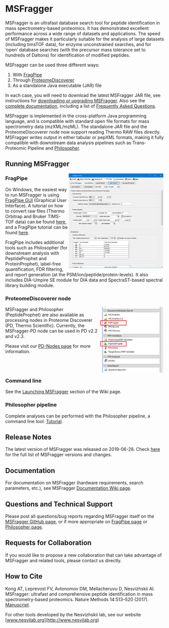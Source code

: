 # MSFragger

MSFragger is an ultrafast database search tool for peptide identification in mass spectrometry-based proteomics. It has demonstrated excellent performance across a wide range of datasets and applications. The speed of MSFragger makes it particularly suitable for the analysis of large datasets (including timsTOF data), for enzyme unconstrained searches, and for ‘open’ database searches (with the precursor mass tolerance set to hundreds of Daltons) for identification of modified peptides.

MSFragger can be used three different ways:

1. With [FragPipe](https://fragpipe.nesvilab.org)
2. Through [ProteomeDiscoverer](https://www.nesvilab.org/PD-Nodes/)
3. As a standalone Java executable (JAR) file

In each case, you will need to download the latest MSFragger JAR file, see instructions for [downloading or upgrading MSFragger](https://github.com/Nesvilab/MSFragger/wiki/Preparing-MSFragger#Downloading-MSFragger). Also see the [complete documentation](https://github.com/Nesvilab/MSFragger/wiki), including a list of [Frequently Asked Questions](https://github.com/Nesvilab/MSFragger/wiki/Frequently-Asked-Questions).

MSFragger is implemented in the cross-platform Java programming language, and is compatible with standard open file formats for mass spectrometry data (mzXML/mzML). The standalone JAR file and the ProteomeDiscoverer node now support reading Thermo RAW files directly. MSFragger writes output in either tabular or pepXML formats, making it fully compatible with downstream data analysis pipelines such as Trans-Proteomic Pipeline and [Philosopher](https://nesvilab.github.io/philosopher/).

## Running MSFragger
<img src="images/4.jpg" width="300px" hspace="3px" align="right"/>

### FragPipe
On Windows, the easiest way to run MSFragger is using [FragPipe GUI](https://fragpipe.nesvilab.org) (Graphical User Interface). A tutorial on how to convert raw files (Thermo Orbitrap and Bruker TIMS-TOF data) can be found [here](tutorial_convert.md), and a FragPipe tutorial can be found [here](tutorial_fragpipe.md). 

FragPipe includes additional tools such as Philosopher (for downstream analysis with PeptideProphet and ProteinProphet), label-free quantification, FDR filtering, and report generation (at the PSM/ion/peptide/protein-levels). It also includes DIA-Umpire SE module for DIA data and SpectraST-based spectral library building module.

### ProteomeDiscoverer node
<img src="https://raw.githubusercontent.com/Nesvilab/PD-Nodes/master/fig3.png" width="200px" hspace="3px" align="right"/>
MSFragger and Philosopher (PeptideProphet) are also available as processing nodes in Proteome Discoverer (PD, Thermo Scientific). Currently, the MSFragger-PD node can be used in PD v2.2 and v2.3.

Please visit our [PD-Nodes page](https://www.nesvilab.org/PD-Nodes/) for more information.
<br><br><br><br>

### Command line
See the [Launching MSFragger](https://github.com/Nesvilab/MSFragger/wiki/Launching-MSFragger) section of the Wiki page.


### Philosopher pipeline
Complete analyses can be performed with the Philosopher pipeline, a command line tool: [Tutorial](https://github.com/Nesvilab/philosopher/wiki/Processing-Filtering-and-Analyzing-Open-Search-Results-Using-Philosopher).


## Release Notes
The latest version of MSFragger was released on 2019-06-28.
Check [here](CHANGELOG.md) for the full list of MSFragger versions and changes.
 
## Documentation
For documentation on MSFragger (hardware requirements, search parameters, etc.), see MSFragger [Documentation Wiki page](https://github.com/Nesvilab/MSFragger/wiki).  

## Questions and Technical Support
Please post all questions/bug reports regarding MSFragger itself on the [MSFragger GitHub page](https://github.com/Nesvilab/MSFragger), or if more appropriate on [FragPipe page](https://github.com/Nesvilab/FragPipe) or [Philosopher page](https://github.com/Nesvilab/philosopher).

## Requests for Collaboration
If you would like to propose a new collaboration that can take advantage of MSFragger and related tools, please contact us directly. 

## How to Cite
Kong AT, Leprevost FV, Avtonomov DM, Mellacheruvu D, Nesvizhskii AI. MSFragger: ultrafast and comprehensive peptide identification in mass spectrometry-based proteomics. Nature Methods 14:513–520 (2017). [Manuscript](https://www.nature.com/articles/nmeth.4256). 

For other tools developed by the Nesvizhskii lab, see our website [www.nesvilab.org](http://www.nesvilab.org)
